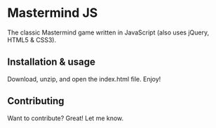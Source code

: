 Mastermind JS
=============

The classic Mastermind game written in JavaScript (also uses jQuery, HTML5 & CSS3).


Installation & usage
--------------------

Download, unzip, and open the index.html file. Enjoy!


Contributing
------------

Want to contribute? Great! Let me know.
